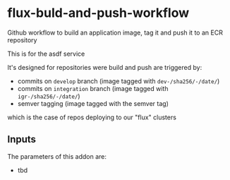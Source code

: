 # flux-buld-and-push-workflow

Github workflow to build an application image, tag it and push it to an ECR repository

This is for the asdf service

It's designed for repositories were build and push are triggered by:

- commits on `develop` branch (image tagged with `dev-/sha256/-/date/`)
- commits on `integration` branch (image tagged with `igr-/sha256/-/date/`)
- semver tagging (image tagged with the semver tag)

which is the case of repos deploying to our "flux" clusters

## Inputs

The parameters of this addon are:

- tbd
